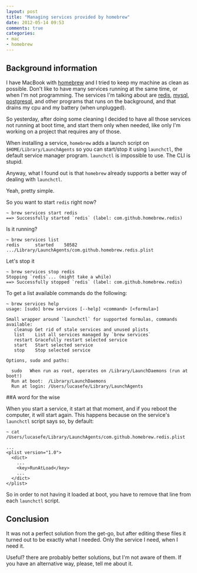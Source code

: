 ```yaml
---
layout: post
title: "Managing services provided by homebrew"
date: 2012-05-14 09:53
comments: true
categories: 
- mac
- homebrew
---
```


## Background information

I have MacBook with [homebrew](https://github.com/mxcl/homebrew) and I tried to keep my machine as clean as possible. Don't like to have many services running at the same time, or when I'm not programming. The services I'm talking about are [redis](http://redis.io), [mysql](http://mysql.com), [postgresql](http://www.postgresql.org/), and other programs that runs on the background, and that drains my cpu and my battery (when unplugged). 

So yesterday, after doing some cleaning I decided to have all those services not running at boot time, and start them only when needed, like only I'm working on a project that requires any of those.

When installing a service, <code>homebrew</code> adds a launch script on <code>$HOME/Library/LaunchAgents</code> so you can start/stop it using <code>launchctl</code>, the default service manager program. <code>launchctl</code> is impossible to use. The CLI is stupid. 

Anyway, what I found out is that <code>homebrew</code> already supports a better way of dealing with <code>launchctl</code>. 

Yeah, pretty simple. 

So you want to start <code>redis</code> right now? 

    ~ brew services start redis
    ==> Successfully started `redis` (label: com.github.homebrew.redis)
    
Is it running? 
    
    ~ brew services list 
    redis      started    50582 .../Library/LaunchAgents/com.github.homebrew.redis.plist

Let's stop it
  
    ~ brew services stop redis
    Stopping `redis`... (might take a while)
    ==> Successfully stopped `redis` (label: com.github.homebrew.redis)
    

To get a list available commands do the following:

    ~ brew services help
    usage: [sudo] brew services [--help] <command> [<formula>]

    Small wrapper around `launchctl` for supported formulas, commands available:
       cleanup Get rid of stale services and unused plists
       list    List all services managed by `brew services`
       restart Gracefully restart selected service
       start   Start selected service
       stop    Stop selected service

    Options, sudo and paths:
    
      sudo   When run as root, operates on /Library/LaunchDaemons (run at boot!)
      Run at boot:  /Library/LaunchDaemons
      Run at login: /Users/lucasefe/Library/LaunchAgents
      
      
##A word for the wise

When you start a service, it start at that moment, and if you reboot the computer, it will start again. This happens because on the service's <code>launchctl</code> script says so, by default:

    ~ cat   /Users/lucasefe/Library/LaunchAgents/com.github.homebrew.redis.plist
    
    ...
    <plist version="1.0">
      <dict>
        ...
        <key>RunAtLoad</key>
        ...
      </dict>
    </plist>

So in order to not having it loaded at boot, you have to remove that line from each <code>launchctl</code> script. 

## Conclusion

It was not a perfect solution from the get-go, but after editing these files it turned out to be exactly what I needed. Only the service I need, when I need it. 

Useful? there are probably better solutions, but I'm not aware of them. If you have an alternative way, please, tell me about it. 
